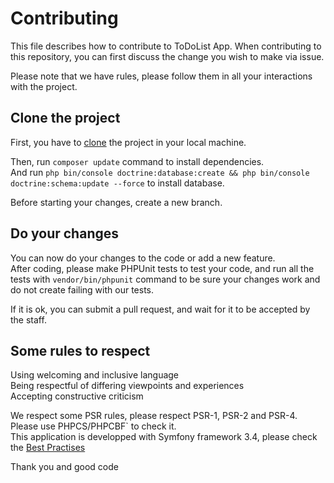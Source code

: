 # Contributing

This file describes how to contribute to ToDoList App. When contributing to this repository, you can first discuss the change you wish to make via issue.

Please note that we have rules, please follow them in all your interactions with the project.

## Clone the project

First, you have to [clone](https://github.com/yohannzaoui/projet8_ToDo_and_Co.git) the project in your local machine.

Then, run `composer update` command to install dependencies.  
And run `php bin/console doctrine:database:create && php bin/console doctrine:schema:update --force` to install database.

Before starting your changes, create a new branch.

## Do your changes

You can now do your changes to the code or add a new feature.  
After coding, please make PHPUnit tests to test your code, and run all the tests with `vendor/bin/phpunit` command to be sure your changes work and do not create failing with our tests.  

If it is ok, you can submit a pull request, and wait for it to be accepted by the staff.

## Some rules to respect

Using welcoming and inclusive language  
Being respectful of differing viewpoints and experiences  
Accepting constructive criticism  


We respect some PSR rules, please respect PSR-1, PSR-2 and PSR-4. Please use PHPCS/PHPCBF` to check it.  
This application is developped with Symfony framework 3.4, please check the [Best Practises](https://symfony.com/doc/3.4/best_practices/index.html)

Thank you and good code





